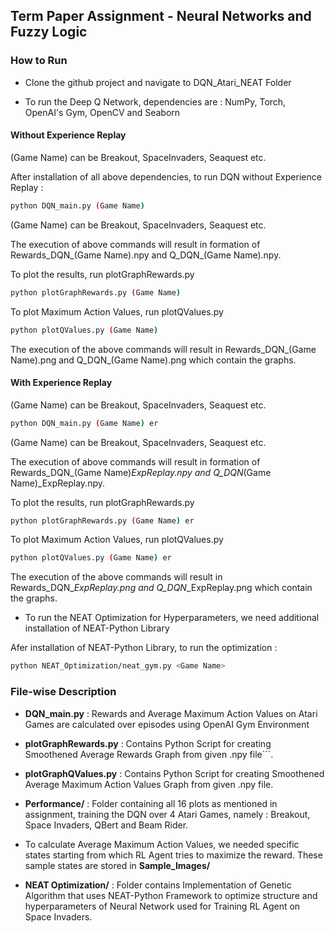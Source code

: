 ## Term Paper Assignment - Neural Networks and Fuzzy Logic

### How to Run

- Clone the github project and navigate to DQN_Atari_NEAT Folder

- To run the Deep Q Network, dependencies are : NumPy, Torch, OpenAI's Gym, OpenCV and Seaborn

#### Without Experience Replay

(Game Name) can be Breakout, SpaceInvaders, Seaquest etc.
  
After installation of all above dependencies, to run DQN without Experience Replay : 
```sh
python DQN_main.py (Game Name) 
```
(Game Name) can be Breakout, SpaceInvaders, Seaquest etc.
  
The execution of above commands will result in formation of Rewards_DQN_(Game Name).npy and Q_DQN_(Game Name).npy.
  
To plot the results, run plotGraphRewards.py
```sh
python plotGraphRewards.py (Game Name)
```
To plot Maximum Action Values, run plotQValues.py
```sh
python plotQValues.py (Game Name)
```
The execution of the above commands will result in Rewards_DQN_(Game Name).png and Q_DQN_(Game Name).png which contain the graphs.
  
  
  
#### With Experience Replay

(Game Name) can be Breakout, SpaceInvaders, Seaquest etc.
```sh
python DQN_main.py (Game Name) er
```
(Game Name) can be Breakout, SpaceInvaders, Seaquest etc.
  
The execution of above commands will result in formation of Rewards_DQN_(Game Name)_ExpReplay.npy and Q_DQN_(Game Name)_ExpReplay.npy.
  
To plot the results, run plotGraphRewards.py
```sh
python plotGraphRewards.py (Game Name) er
```  
To plot Maximum Action Values, run plotQValues.py
```sh
python plotQValues.py (Game Name) er
```
The execution of the above commands will result in Rewards_DQN_<Game Name>_ExpReplay.png and Q_DQN_<Game Name>_ExpReplay.png which contain the graphs.
  
  
- To run the NEAT Optimization for Hyperparameters, we need additional installation of NEAT-Python Library

Afer installation of NEAT-Python Library, to run the optimization :

```sh
python NEAT_Optimization/neat_gym.py <Game Name> 
```  


### File-wise Description

- **DQN_main.py** : Rewards and Average Maximum Action Values on Atari Games are calculated over episodes using OpenAI Gym Environment

- **plotGraphRewards.py** : Contains Python Script for creating Smoothened Average Rewards Graph from given .npy file```.

- **plotGraphQValues.py** : Contains Python Script for creating Smoothened Average Maximum Action Values Graph from given .npy file.

- **Performance/** : Folder containing all 16 plots as mentioned in assignment, training the DQN over 4 Atari Games, namely : Breakout, Space Invaders, QBert and Beam Rider.

- To calculate Average Maximum Action Values, we needed specific states starting from which RL Agent tries to maximize the reward. These sample states are stored in **Sample_Images/**

- **NEAT Optimization/** : Folder contains Implementation of Genetic Algorithm that uses NEAT-Python Framework to optimize structure and hyperparameters of Neural Network used for Training RL Agent on Space Invaders.
